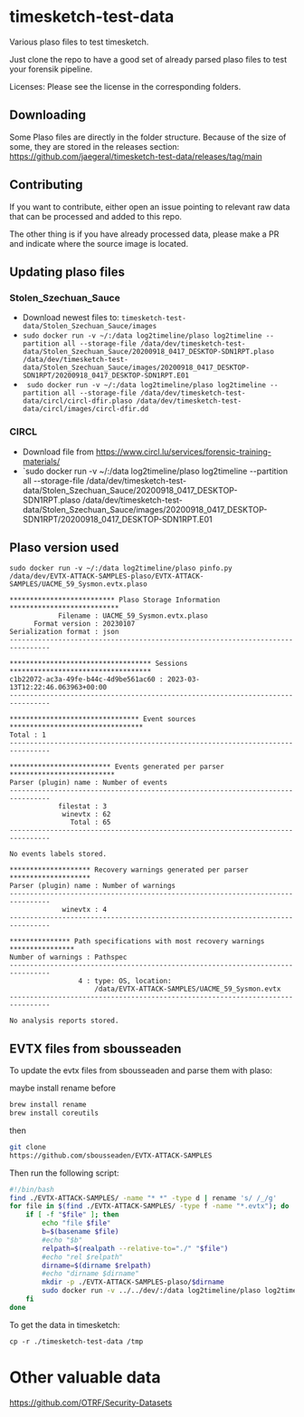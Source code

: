 # timesketch-test-data

Various plaso files to test timesketch.

Just clone the repo to have a good set of already parsed plaso files to test your forensik pipeline.

Licenses: Please see the license in the corresponding folders.

## Downloading

Some Plaso files are directly in the folder structure. Because of the size of some, they are stored in the releases section:
https://github.com/jaegeral/timesketch-test-data/releases/tag/main

## Contributing

If you want to contribute, either open an issue pointing to relevant raw data that can be processed and added to this repo.

The other thing is if you have already processed data, please make a PR and indicate where the source image is located.

## Updating plaso files

### Stolen_Szechuan_Sauce

- Download newest files to: `timesketch-test-data/Stolen_Szechuan_Sauce/images`
- `sudo docker run -v ~/:/data log2timeline/plaso log2timeline --partition all --storage-file /data/dev/timesketch-test-data/Stolen_Szechuan_Sauce/20200918_0417_DESKTOP-SDN1RPT.plaso /data/dev/timesketch-test-data/Stolen_Szechuan_Sauce/images/20200918_0417_DESKTOP-SDN1RPT/20200918_0417_DESKTOP-SDN1RPT.E01`
- ` sudo docker run -v ~/:/data log2timeline/plaso log2timeline --partition all --storage-file /data/dev/timesketch-test-data/circl/circl-dfir.plaso /data/dev/timesketch-test-data/circl/images/circl-dfir.dd`

### CIRCL
- Download file from https://www.circl.lu/services/forensic-training-materials/
- `sudo docker run -v ~/:/data log2timeline/plaso log2timeline --partition all --storage-file /data/dev/timesketch-test-data/Stolen_Szechuan_Sauce/20200918_0417_DESKTOP-SDN1RPT.plaso /data/dev/timesketch-test-data/Stolen_Szechuan_Sauce/images/20200918_0417_DESKTOP-SDN1RPT/20200918_0417_DESKTOP-SDN1RPT.E01


## Plaso version used

```
sudo docker run -v ~/:/data log2timeline/plaso pinfo.py /data/dev/EVTX-ATTACK-SAMPLES-plaso/EVTX-ATTACK-SAMPLES/UACME_59_Sysmon.evtx.plaso

************************** Plaso Storage Information ***************************
            Filename : UACME_59_Sysmon.evtx.plaso
      Format version : 20230107
Serialization format : json
--------------------------------------------------------------------------------

*********************************** Sessions ***********************************
c1b22072-ac3a-49fe-b44c-4d9be561ac60 : 2023-03-13T12:22:46.063963+00:00
--------------------------------------------------------------------------------

******************************** Event sources *********************************
Total : 1
--------------------------------------------------------------------------------

************************* Events generated per parser **************************
Parser (plugin) name : Number of events
--------------------------------------------------------------------------------
            filestat : 3
             winevtx : 62
               Total : 65
--------------------------------------------------------------------------------

No events labels stored.

******************** Recovery warnings generated per parser ********************
Parser (plugin) name : Number of warnings
--------------------------------------------------------------------------------
             winevtx : 4
--------------------------------------------------------------------------------

*************** Path specifications with most recovery warnings ****************
Number of warnings : Pathspec
--------------------------------------------------------------------------------
                 4 : type: OS, location:
                     /data/EVTX-ATTACK-SAMPLES/UACME_59_Sysmon.evtx
--------------------------------------------------------------------------------

No analysis reports stored.
```

## EVTX files from sbousseaden

To update the evtx files from sbousseaden and parse them with plaso:

maybe install rename before

```bash
brew install rename
brew install coreutils
```

then

```bash
git clone
https://github.com/sbousseaden/EVTX-ATTACK-SAMPLES
```

Then run the following script:

```bash
#!/bin/bash
find ./EVTX-ATTACK-SAMPLES/ -name "* *" -type d | rename 's/ /_/g'
for file in $(find ./EVTX-ATTACK-SAMPLES/ -type f -name "*.evtx"); do
    if [ -f "$file" ]; then
        echo "file $file"
        b=$(basename $file)
        #echo "$b"
        relpath=$(realpath --relative-to="./" "$file")
        #echo "rel $relpath"
        dirname=$(dirname $relpath)
        #echo "dirname $dirname"
        mkdir -p ./EVTX-ATTACK-SAMPLES-plaso/$dirname
        sudo docker run -v ../../dev/:/data log2timeline/plaso log2timeline /data/EVTX-ATTACK-SAMPLES-plaso/$relpath.plaso /data/$relpath
    fi
done
```

To get the data in timesketch:

```
cp -r ./timesketch-test-data /tmp
```

# Other valuable data

https://github.com/OTRF/Security-Datasets
